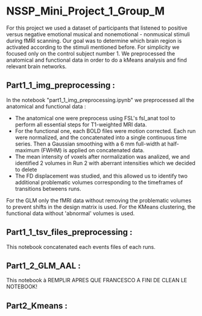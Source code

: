 # NSSP_Mini_Project_1_Group_M

For this project we used a dataset of participants that listened to positive versus negative emotional musical and nonemotional - nonmusical stimuli during fMRI scanning. 
Our goal was to determine which brain region is activated according to the stimuli mentioned before. For simplicity we focused only on the control subject number 1. We preprocessed the anatomical and functional data in order to do a kMeans analysis and find relevant brain networks. 

## Part1_1_img_preprocessing : 
In the notebook "part1_1_img_preprocessing.ipynb" we preprocessed all the anatomical and functional data : 
  - The anatomical one were preprocess using  FSL's fsl\_anat tool to perform all essential steps for T1-weighted MRI data.
  - For the functional one, each BOLD files were motion corrected. Each run were normalized, and the concatenated into a           single continuous time series. Then a Gaussian smoothing with a 6 mm full-width at half-maximum (FWHM) is applied on           concatenated data.
  - The mean intensity of voxels after normalization was analized, we and identified 2 volumes in Run 2 with aberrant intensities which we decided to delete
  - The FD displacement was studied, and this allowed us to identify two additional problematic volumes corresponding to the timeframes of transitions betweens runs.

For the GLM only the fMRI data without removing the problematic volumes to prevent shifts in the design matrix is used.
For the KMeans clustering, the functional data without 'abnormal' volumes is used.

## Part1_1_tsv_files_preprocessing : 

This notebook concatenated each events files of each runs. 

## Part1_2_GLM_AAL : 

This notebook à REMPLIR APRES QUE FRANCESCO A FINI DE CLEAN LE NOTEBOOK!

## Part2_Kmeans : 





